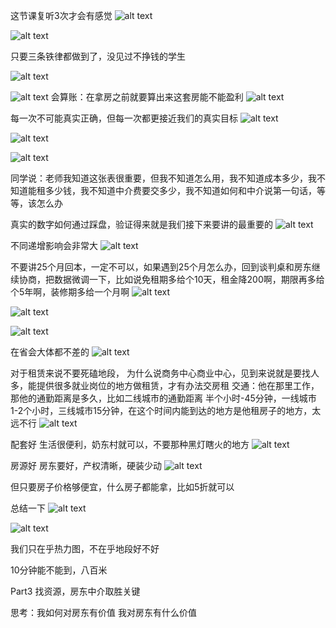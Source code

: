 这节课复听3次才会有感觉
![alt text](assets/image-38.png)

![alt text](assets/image-39.png)

只要三条铁律都做到了，没见过不挣钱的学生

![alt text](assets/image-40.png)

![alt text](assets/image-41.png)
会算账：在拿房之前就要算出来这套房能不能盈利
![alt text](assets/image-42.png)

每一次不可能真实正确，但每一次都更接近我们的真实目标
![alt text](assets/image-43.png)

![alt text](assets/image-44.png)

 ![alt text](assets/image-45.png)


同学说：老师我知道这张表很重要，但我不知道怎么用，我不知道成本多少，我不知道能租多少钱，我不知道中介费要交多少，我不知道如何和中介说第一句话，等等，该怎么办

真实的数字如何通过踩盘，验证得来就是我们接下来要讲的最重要的
![alt text](assets/image-46.png)

不同递增影响会非常大
![alt text](assets/image-47.png)

不要讲25个月回本，一定不可以，如果遇到25个月怎么办，回到谈判桌和房东继续协商，把数据微调一下，比如说免租期多给个10天，租金降200啊，期限再多给个5年啊，装修期多给一个月啊
![alt text](assets/image-48.png)

![alt text](assets/image-49.png)

![alt text](assets/image-50.png)

在省会大体都不差的
![alt text](assets/image-51.png)

对于租赁来说不要死磕地段，
为什么说商务中心商业中心，见到来说就是要找人多，能提供很多就业岗位的地方做租赁，才有办法交房租
交通：他在那里工作，那他的通勤距离是多久，比如二线城市的通勤距离 半个小时-45分钟，一线城市 1-2个小时，三线城市15分钟，在这个时间内能到达的地方是他租房子的地方，太远不行
![alt text](assets/image-52.png)

配套好
生活很便利，奶东村就可以，不要那种黑灯瞎火的地方
![alt text](assets/image-53.png)

房源好
房东要好，产权清晰，硬装少动
![alt text](assets/image-54.png)

但只要房子价格够便宜，什么房子都能拿，比如5折就可以

总结一下
![alt text](assets/image-55.png)


![alt text](assets/image-56.png)

我们只在乎热力图，不在乎地段好不好

10分钟能不能到，八百米

Part3
找资源，房东中介取胜关键


思考：我如何对房东有价值
我对房东有什么价值


